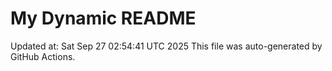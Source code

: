 # My Dynamic README
Updated at: Sat Sep 27 02:54:41 UTC 2025
This file was auto-generated by GitHub Actions.
